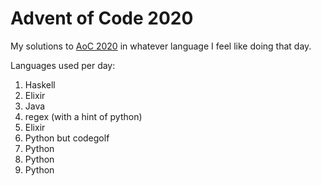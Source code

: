 # Advent of Code 2020
My solutions to [AoC 2020](https://adventofcode.com/2020) in whatever language I feel like doing that day.

Languages used per day:
1. Haskell
2. Elixir
3. Java
4. regex (with a hint of python)
5. Elixir
6. Python but codegolf
7. Python
8. Python
9. Python